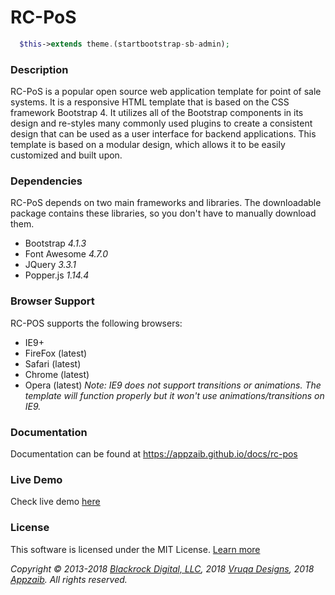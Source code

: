 # RC-PoS
```php
  $this->extends theme.(startbootstrap-sb-admin);
```

### Description
RC-PoS is a popular open source web application template for point of sale systems. It is a responsive HTML template that is based on the CSS framework Bootstrap 4. It utilizes all of the Bootstrap components in its design and re-styles many commonly used plugins to create a consistent design that can be used as a user interface for backend applications. This template is based on a modular design, which allows it to be easily customized and built upon.


### Dependencies
RC-PoS depends on two main frameworks and libraries. The downloadable package contains these libraries, so you don't have to manually download them.
* Bootstrap *4.1.3*
* Font Awesome *4.7.0*
* JQuery *3.3.1*
* Popper.js *1.14.4*

### Browser Support
RC-POS supports the following browsers:
* IE9+
* FireFox (latest)
* Safari (latest)
* Chrome (latest)
* Opera (latest)
*Note: IE9 does not support transitions or animations. The template will function properly but it won't use animations/transitions on IE9.*

### Documentation
Documentation can be found at https://appzaib.github.io/docs/rc-pos

### Live Demo
Check live demo [here](https://appzaib.github.io/rc-pos)


### License
This software is licensed under the MIT License. [Learn more](https://github.com/appzaib/rc-pos/blob/master/LICENSE)

*Copyright © 2013-2018 [Blackrock Digital, LLC](https://github.com/BlackrockDigital), 2018 [Vruqa Designs](https://github.com/vruqa), 2018 [Appzaib](https://github.com/appzaib). All rights reserved.*
